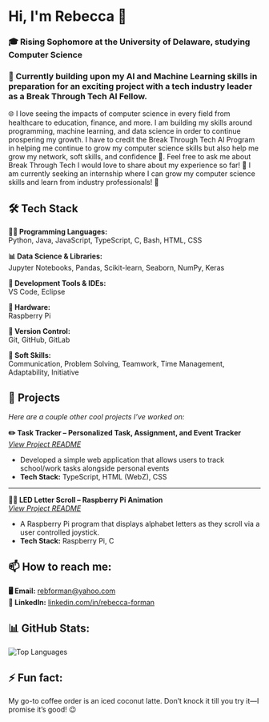 # Hi, I'm Rebecca 👋

### 🎓 Rising Sophomore at the University of Delaware, studying Computer Science
### 🔭 Currently building upon my AI and Machine Learning skills in preparation for an exciting project with a tech industry leader as a Break Through Tech AI Fellow.

🌐 I love seeing the impacts of computer science in every field from healthcare to education, finance, and more. I am building my skills around programming, machine learning, and data science in order to continue prospering my growth. I have to credit the Break Through Tech AI Program in helping me continue to grow my computer science skills but also help me grow my network, soft skills, and confidence 💪. Feel free to ask me about Break Through Tech I would love to share about my experience so far! 💬 I am currently seeking an internship where I can grow my computer science skills and learn from industry professionals! 🤝


## 🛠️ Tech Stack

**👨‍💻 Programming Languages:**  
Python, Java, JavaScript, TypeScript, C, Bash, HTML, CSS

**📊 Data Science & Libraries:**  
Jupyter Notebooks, Pandas, Scikit-learn, Seaborn, NumPy, Keras

**🧰 Development Tools & IDEs:**  
VS Code, Eclipse

**🔧 Hardware:**  
Raspberry Pi

**🔁 Version Control:**  
Git, GitHub, GitLab

**🚀 Soft Skills:**  
 Communication, Problem Solving, Teamwork, Time Management, Adaptability, Initiative

 
 ## 🧠 Projects

*Here are a couple other cool projects I’ve worked on:*

**✏️ Task Tracker – Personalized Task, Assignment, and Event Tracker**  
*[View Project README](README.md)*  
- Developed a simple web application that allows users to track school/work tasks alongside personal events  
- **Tech Stack:** TypeScript, HTML (WebZ), CSS  

---

**🍓🥧 LED Letter Scroll – Raspberry Pi Animation**  
*[View Project README](link-to-your-README)*  
- A Raspberry Pi program that displays alphabet letters as they scroll via a user controlled joystick. 
- **Tech Stack:** Raspberry Pi, C

## 📫 How to reach me:
**🖥️ Email:** rebforman@yahoo.com  
**👥 LinkedIn:** [linkedin.com/in/rebecca-forman](www.linkedin.com/in/rebecca-forman) 

## 📊 GitHub Stats: 
<!--![Your GitHub Stats](https://github-readme-stats.vercel.app/api?username=rebecca-17&show_icons=true&theme=radical)-->
![Top Languages](https://github-readme-stats.vercel.app/api/top-langs/?username=rebecca-17&layout=compact&theme=radical)

## ⚡ Fun fact:
My go-to coffee order is an iced coconut latte. Don’t knock it till you try it—I promise it’s good! 😉


<!--
**rebecca-17/rebecca-17** is a ✨ _special_ ✨ repository because its `README.md` (this file) appears on your GitHub profile.

Here are some ideas to get you started:

- 🔭 I’m currently working on ...
- 🌱 I’m currently learning ...
- 👯 I’m looking to collaborate on ...
- 🤔 I’m looking for help with ...
- 💬 Ask me about ...
- 📫 How to reach me: ...
- 😄 Pronouns: ...
- ⚡ Fun fact: ...
-->

